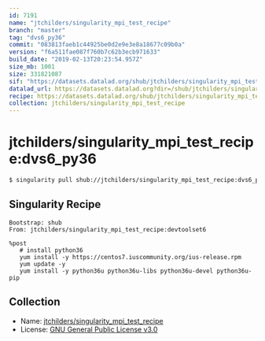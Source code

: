```yaml
---
id: 7191
name: "jtchilders/singularity_mpi_test_recipe"
branch: "master"
tag: "dvs6_py36"
commit: "083813faeb1c44925be0d2e9e3e8a18677c09b0a"
version: "f6a511fae087f760b7c62b3ecb971633"
build_date: "2019-02-13T20:23:54.957Z"
size_mb: 1001
size: 331821087
sif: "https://datasets.datalad.org/shub/jtchilders/singularity_mpi_test_recipe/dvs6_py36/2019-02-13-083813fa-f6a511fa/f6a511fae087f760b7c62b3ecb971633.simg"
datalad_url: https://datasets.datalad.org?dir=/shub/jtchilders/singularity_mpi_test_recipe/dvs6_py36/2019-02-13-083813fa-f6a511fa/
recipe: https://datasets.datalad.org/shub/jtchilders/singularity_mpi_test_recipe/dvs6_py36/2019-02-13-083813fa-f6a511fa/Singularity
collection: jtchilders/singularity_mpi_test_recipe
---
```


# jtchilders/singularity_mpi_test_recipe:dvs6_py36

```bash
$ singularity pull shub://jtchilders/singularity_mpi_test_recipe:dvs6_py36
```

## Singularity Recipe

```singularity
Bootstrap: shub
From: jtchilders/singularity_mpi_test_recipe:devtoolset6

%post
   # install python36
   yum install -y https://centos7.iuscommunity.org/ius-release.rpm
   yum update -y
   yum install -y python36u python36u-libs python36u-devel python36u-pip
```

## Collection

 - Name: [jtchilders/singularity_mpi_test_recipe](https://github.com/jtchilders/singularity_mpi_test_recipe)
 - License: [GNU General Public License v3.0](https://api.github.com/licenses/gpl-3.0)

